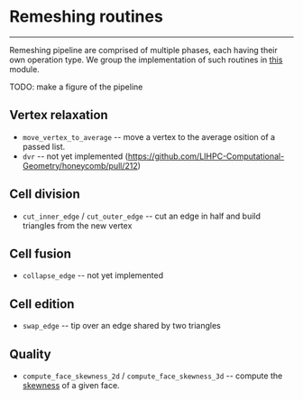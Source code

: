 # Remeshing routines

---

Remeshing pipeline are comprised of multiple phases, each having their own operation type. We group the implementation
of such routines in [this](../../honeycomb_kernels/remeshing/index.html) module.

TODO: make a figure of the pipeline

## Vertex relaxation

- `move_vertex_to_average` -- move a vertex to the average osition of a passed list.
- `dvr` -- not yet implemented (https://github.com/LIHPC-Computational-Geometry/honeycomb/pull/212)

## Cell division

- `cut_inner_edge` / `cut_outer_edge` -- cut an edge in half and build triangles from the new vertex

## Cell fusion

- `collapse_edge` -- not yet implemented

## Cell edition

- `swap_edge` -- tip over an edge shared by two triangles

## Quality

- `compute_face_skewness_2d` / `compute_face_skewness_3d` -- compute the [skewness][SKW] of a given face.

[SKW]: https://ansyshelp.ansys.com/public/account/secured?returnurl=//////Views/Secured/corp/v242/en/wb_msh/msh_skewness.html
